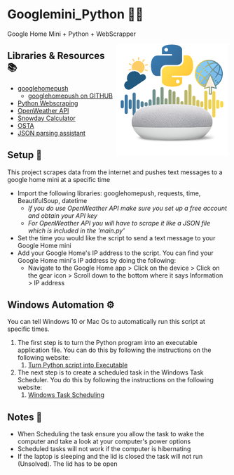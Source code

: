 # Googlemini_Python 🐍📶
Google Home Mini + Python + WebScrapper

<p> 
  <img width = 256 height = 256 align='Right' src="https://github.com/Raziz1/Googlemini_Python/blob/main/image/googlehome_python.png? raw=true">
</p>

## Libraries & Resources 📚
* [googlehomepush](https://pypi.org/project/googlehomepush/)
  - [googlehomepush on GITHUB](https://github.com/deblockt/google-home-push)
* [Python Webscraping](https://realpython.com/beautiful-soup-web-scraper-python/)
* [OpenWeather API](https://openweathermap.org/)
* [Snowday Calculator](https://www.snowdaycalculator.com/calculator.php)
* [OSTA](http://www.ottawaschoolbus.ca/)
* [JSON parsing assistant](http://json.parser.online.fr/)

## Setup 📝
This project scrapes data from the internet and pushes text messages to a google home mini at a specific time
* Import the following libraries: googlehomepush, requests, time, BeautifulSoup, datetime
  - *If you do use OpenWeather API make sure you set up a free account and obtain your API key*
  - *For OpenWeather API you will have to scrape it like a JSON file which is included in the 'main.py'*
* Set the time you would like the script to send a text message to your Google Home mini
* Add your Google Home's IP address to the script. You can find your Google Home mini's IP address by doing the following: 
  - Navigate to the Google Home app > Click on the device > Click on the gear icon > Scroll down to the bottom where it says Information > IP address

## Windows Automation ⚙
You can tell Windows 10 or Mac Os to automatically run this script at specific times.
1. The first step is to turn the Python program into an executable application file. You can do this by following the instructions on the following website:
    1. [Turn Python script into Executable](https://datatofish.com/executable-pyinstaller/)
2. The next step is to create a scheduled task in the Windows Task Scheduler. You do this by following the instructions on the following website: 
    1. [Windows Task Scheduling](https://www.jcchouinard.com/python-automation-using-task-scheduler/)

## Notes 📜
* When Scheduling the task ensure you allow the task to wake the computer and take a look at your computer's power options
* Scheduled tasks will not work if the computer is hibernating
* If the laptop is sleeping and the lid is closed the task will not run (Unsolved). The lid has to be open
